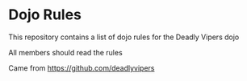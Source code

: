 Dojo Rules
==========

This repository contains a list of dojo rules for the Deadly Vipers dojo

All members should read the rules

Came from https://github.com/deadlyvipers
